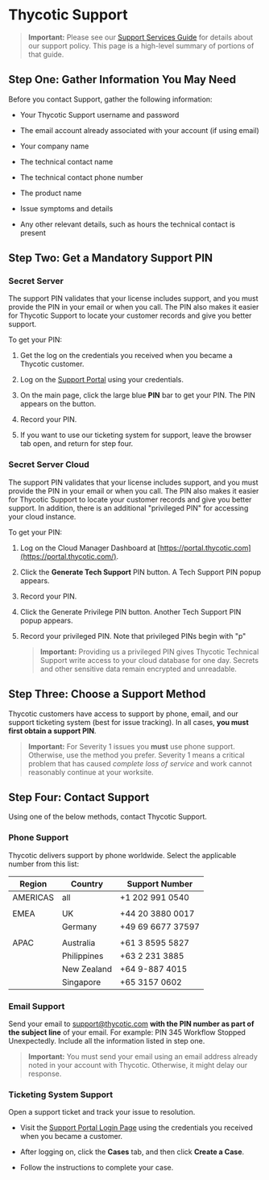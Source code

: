[title]: # (Support)
[tags]: # (thycotic)
[priority]: # (1000)

# Thycotic Support

> **Important:** Please see our [Support Services Guide](https://docs.thycotic.com/bulletins/current/support/servicesguide.md) for details about our support policy. This page is a high-level summary of portions of that guide.

## Step One: Gather Information You May Need

Before you contact Support, gather the following information:

- Your Thycotic Support username and password

- The email account already associated with your account (if using email)

- Your company name

- The technical contact name

- The technical contact phone number

- The product name

- Issue symptoms and details

- Any other relevant details, such as hours the technical contact is present

## Step Two: Get a Mandatory Support PIN

### Secret Server

The support PIN validates that your license includes support, and you must provide the PIN in your email or when you call. The PIN also makes it easier for Thycotic Support to locate your customer records and give you better support.

To get your PIN:

1. Get the log on the credentials you received when you became a Thycotic customer.

1. Log on the [Support Portal](https://thycotic.force.com/support/s/login/) using your credentials.

1. On the main page, click the large blue **PIN** bar to get your PIN. The PIN appears on the button.

1. Record your PIN.

1. If you want to use our ticketing system for support, leave the browser tab open, and return for step four.

### Secret Server Cloud

The support PIN validates that your license includes support, and you must provide the PIN in your email or when you call. The PIN also makes it easier for Thycotic Support to locate your customer records and give you better support. In addition, there is an additional "privileged PIN" for accessing your cloud instance.

To get your PIN:

1. Log on the Cloud Manager Dashboard at [https://portal.thycotic.com](https://portal.thycotic.com/).

1. Click the **Generate Tech Support** PIN button. A Tech Support PIN popup appears.

1. Record your PIN.

1. Click the Generate Privilege PIN button. Another Tech Support PIN popup appears.

1. Record your privileged PIN. Note that privileged PINs begin with "p"

   > **Important:** Providing us a privileged PIN gives Thycotic Technical Support write access to your cloud database for one day. Secrets and other sensitive data remain encrypted and unreadable.

## Step Three: Choose a Support Method

Thycotic customers have access to support by phone, email, and our support ticketing system (best for issue tracking). In all cases, **you must first obtain a support PIN**.

> **Important:** For Severity 1 issues you **must** use phone support. Otherwise, use the method you prefer.​
> Severity 1 means a critical problem that has caused *complete loss of service* and work cannot reasonably continue at your worksite.​

## Step Four: Contact Support

Using one of the below methods, contact Thycotic Support.

### Phone Support

Thycotic delivers support by phone worldwide. Select the applicable number from this list:

| Region | Country | Support Number |
| ----- | ----- | ----- |
| AMERICAS | all | \+1 202 991 0540 |
| | | |
| EMEA | UK | \+44 20 3880 0017 |
| | Germany     | \+49 69 6677 37597 |
| | | |
| APAC | Australia | \+61 3 8595 5827 |
| | Philippines | \+63 2 231 3885 |
| | New Zealand | \+64 9-887 4015 |
| | Singapore | \+65 3157 0602 |

### Email Support

Send your email to support@thycotic.com __with the PIN number as part of the subject line__ of your email. For example: PIN 345 Workflow Stopped Unexpectedly. Include all the information listed in step one.

> **Important:** You must send your email using an email address already noted in your account with Thycotic. Otherwise, it might delay our response.​

### Ticketing System Support

Open a support ticket and track your issue to resolution.

- Visit the [Support Portal Login Page](https://thycotic.force.com/support/s/login/) using the credentials you received when you became a customer.

- After logging on, click the __Cases__ tab, and then click __Create a Case__.

- Follow the instructions to complete your case.